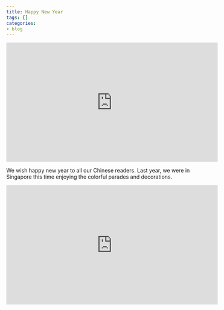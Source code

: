 ```yaml
---
title: Happy New Year
tags: []
categories:
- blog
---
```

<!--more-->

<iframe width="560" height="315" src="http://www.youtube.com/embed/XYZBUXQgq08" frameborder="0"> </iframe>

We wish happy new year to all our Chinese readers. Last year, we were in
Singapore this time enjoying the colorful parades and decorations.

<iframe width="560" height="315" src="http://www.youtube.com/embed/psPXYfxb2XA" frameborder="0"> </iframe>
